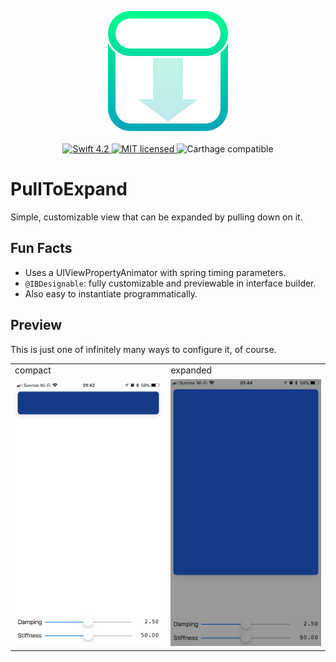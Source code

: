 
<p align="center">
	<img width=192px src="Images/logo.png" /><br><br>
	<a href="https://swift.org">
		<img alt="Swift 4.2" src="https://img.shields.io/badge/swift-4.2-orange.svg" />
	</a>
	<a href="./LICENSE">
		<img alt="MIT licensed" src="https://img.shields.io/badge/license-MIT-blue.svg" />
	</a>
	<img alt="Carthage compatible" src="https://img.shields.io/badge/carthage-compatible-brightgreen.svg" />
</p>

# PullToExpand

Simple, customizable view that can be expanded by pulling down on it.

## Fun Facts

* Uses a UIViewPropertyAnimator with spring timing parameters.
* `@IBDesignable`: fully customizable and previewable in interface builder.
* Also easy to instantiate programmatically.

## Preview

This is just one of infinitely many ways to configure it, of course.

<table>
	<tr>
		<td>compact</td>
		<td>expanded</td>
	</tr>
	<tr>
		<td><img src="Images/compact.png" alt="Pull-down view in compact (default) mode" /></td>
		<td><img src="Images/expanded.png" alt="Pull-down view in expanded mode" /></td>
	</tr>
</table>
